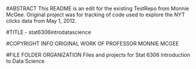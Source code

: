 #ABSTRACT
This README is an edit for the existing TestRepo from Monnie McGee. Original project was for tracking of code used to explore the NYT clicks data from May 1, 2012. 

#TITLE - stat6306introdatascience

#COPYRIGHT INFO
ORIGINAL WORK OF PROFESSOR MONNIE MCGEE

#FILE FOLDER ORGANIZATION
Files and projects for Stat 6306 Introduction to Data Science
 
